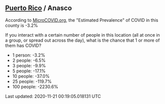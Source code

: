
## [Puerto Rico](/united-states/puerto-rico) / Anasco

According to [MicroCOVID.org](http://microcovid.org),
the "Estimated Prevalence" of COVID in this county is -3.2%

If you interact with a certain number of people in this location
(all at once in a group, or spread out across the day), what is the chance that
1 or more of them has COVID?

- 1 person: -3.2%
- 2 people: -6.5%
- 3 people: -9.9%
- 5 people: -17.1%
- 10 people: -37.0%
- 25 people: -119.7%
- 100 people: -2230.6%

Last updated: 2020-11-21 00:19:05.018131 UTC

